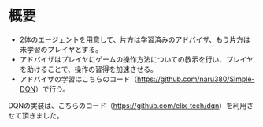 # 概要
* 2体のエージェントを用意して、片方は学習済みのアドバイザ、もう片方は未学習のプレイヤとする。  
* アドバイザはプレイヤにゲームの操作方法についての教示を行い、プレイヤを助けることで、操作の習得を加速させる。  
* アドバイザの学習はこちらのコード（<https://github.com/naru380/Simple-DQN>）で行う。  
  
DQNの実装は、こちらのコード（<https://github.com/elix-tech/dqn>）を利用させて頂きました。
